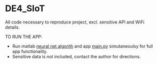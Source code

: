 # DE4_SIoT
All code necessary to reproduce project, excl. sensitive API and WiFi details. 

TO RUN THE APP:
 - Run matlab [neural net algorith](https://github.com/higorfelipe2/DE4_SIoT/blob/main/4%20-%20matlab_neural_net/use_neural_net.mlx)
 and app [main.py](https://github.com/higorfelipe2/DE4_SIoT/blob/main/5%20-%20web-app/main.py) simutaneoulsy for full app functionality.
 - Sensitive data is not included, contact the author for directions.
 
